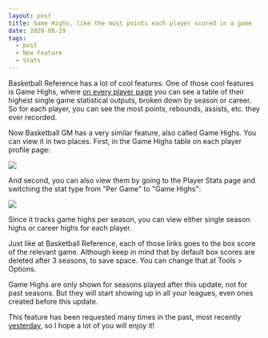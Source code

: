 ```yaml
---
layout: post
title: Game Highs, like the most points each player scored in a game
date: 2020-08-29
tags:
  - post
  - New Feature
  - Stats
---
```


Basketball Reference has a lot of cool features. One of those cool features is Game Highs, where [on every player page](https://www.basketball-reference.com/players/s/snower01.html) you can see a table of their highest single game statistical outputs, broken down by season or career. So for each player, you can see the most points, rebounds, assists, etc. they ever recorded.

Now Basketball GM has a very similar feature, also called Game Highs. You can view it in two places. First, in the Game Highs table on each player profile page:

<!--more-->

<a href="/files/game-highs-profile.png"><img src="/files/game-highs-profile.png" class="img-fluid" /></a>

And second, you can also view them by going to the Player Stats page and switching the stat type from "Per Game" to "Game Highs":

<a href="/files/game-highs-stats.png"><img src="/files/game-highs-stats.png" class="img-fluid" /></a>

Since it tracks game highs per season, you can view either single season highs or career highs for each player.

Just like at Basketball Reference, each of those links goes to the box score of the relevant game. Although keep in mind that by default box scores are deleted after 3 seasons, to save space. You can change that at Tools > Options.

Game Highs are only shown for seasons played after this update, not for past seasons. But they will start showing up in all your leagues, even ones created before this update.

This feature has been requested many times in the past, most recently [yesterday](https://www.reddit.com/r/BasketballGM/comments/ii0uhq/carrerhigh_idea/), so I hope a lot of you will enjoy it!
